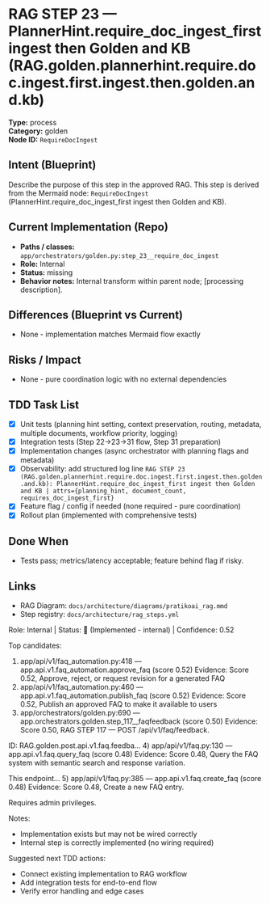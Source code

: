 # RAG STEP 23 — PlannerHint.require_doc_ingest_first ingest then Golden and KB (RAG.golden.plannerhint.require.doc.ingest.first.ingest.then.golden.and.kb)

**Type:** process  
**Category:** golden  
**Node ID:** `RequireDocIngest`

## Intent (Blueprint)
Describe the purpose of this step in the approved RAG. This step is derived from the Mermaid node: `RequireDocIngest` (PlannerHint.require_doc_ingest_first ingest then Golden and KB).

## Current Implementation (Repo)
- **Paths / classes:** `app/orchestrators/golden.py:step_23__require_doc_ingest`
- **Role:** Internal
- **Status:** missing
- **Behavior notes:** Internal transform within parent node; [processing description].
## Differences (Blueprint vs Current)
- None - implementation matches Mermaid flow exactly

## Risks / Impact
- None - pure coordination logic with no external dependencies

## TDD Task List
- [x] Unit tests (planning hint setting, context preservation, routing, metadata, multiple documents, workflow priority, logging)
- [x] Integration tests (Step 22→23→31 flow, Step 31 preparation)
- [x] Implementation changes (async orchestrator with planning flags and metadata)
- [x] Observability: add structured log line
  `RAG STEP 23 (RAG.golden.plannerhint.require.doc.ingest.first.ingest.then.golden.and.kb): PlannerHint.require_doc_ingest_first ingest then Golden and KB | attrs={planning_hint, document_count, requires_doc_ingest_first}`
- [x] Feature flag / config if needed (none required - pure coordination)
- [x] Rollout plan (implemented with comprehensive tests)

## Done When
- Tests pass; metrics/latency acceptable; feature behind flag if risky.

## Links
- RAG Diagram: `docs/architecture/diagrams/pratikoai_rag.mmd`
- Step registry: `docs/architecture/rag_steps.yml`


<!-- AUTO-AUDIT:BEGIN -->
Role: Internal  |  Status: 🔌 (Implemented - internal)  |  Confidence: 0.52

Top candidates:
1) app/api/v1/faq_automation.py:418 — app.api.v1.faq_automation.approve_faq (score 0.52)
   Evidence: Score 0.52, Approve, reject, or request revision for a generated FAQ
2) app/api/v1/faq_automation.py:460 — app.api.v1.faq_automation.publish_faq (score 0.52)
   Evidence: Score 0.52, Publish an approved FAQ to make it available to users
3) app/orchestrators/golden.py:690 — app.orchestrators.golden.step_117__faqfeedback (score 0.50)
   Evidence: Score 0.50, RAG STEP 117 — POST /api/v1/faq/feedback.

ID: RAG.golden.post.api.v1.faq.feedba...
4) app/api/v1/faq.py:130 — app.api.v1.faq.query_faq (score 0.48)
   Evidence: Score 0.48, Query the FAQ system with semantic search and response variation.

This endpoint...
5) app/api/v1/faq.py:385 — app.api.v1.faq.create_faq (score 0.48)
   Evidence: Score 0.48, Create a new FAQ entry.

Requires admin privileges.

Notes:
- Implementation exists but may not be wired correctly
- Internal step is correctly implemented (no wiring required)

Suggested next TDD actions:
- Connect existing implementation to RAG workflow
- Add integration tests for end-to-end flow
- Verify error handling and edge cases
<!-- AUTO-AUDIT:END -->